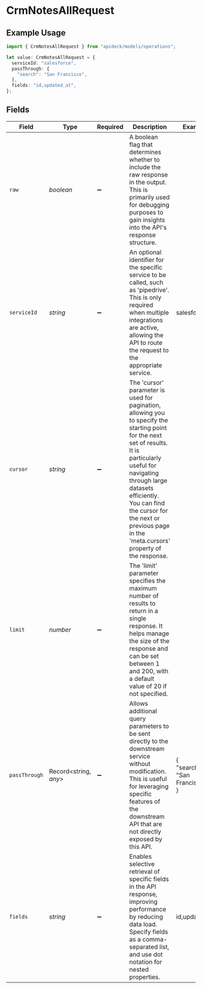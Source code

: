 # CrmNotesAllRequest

## Example Usage

```typescript
import { CrmNotesAllRequest } from "apideck/models/operations";

let value: CrmNotesAllRequest = {
  serviceId: "salesforce",
  passThrough: {
    "search": "San Francisco",
  },
  fields: "id,updated_at",
};
```

## Fields

| Field                                                                                                                                                                                                                                                                                                     | Type                                                                                                                                                                                                                                                                                                      | Required                                                                                                                                                                                                                                                                                                  | Description                                                                                                                                                                                                                                                                                               | Example                                                                                                                                                                                                                                                                                                   |
| --------------------------------------------------------------------------------------------------------------------------------------------------------------------------------------------------------------------------------------------------------------------------------------------------------- | --------------------------------------------------------------------------------------------------------------------------------------------------------------------------------------------------------------------------------------------------------------------------------------------------------- | --------------------------------------------------------------------------------------------------------------------------------------------------------------------------------------------------------------------------------------------------------------------------------------------------------- | --------------------------------------------------------------------------------------------------------------------------------------------------------------------------------------------------------------------------------------------------------------------------------------------------------- | --------------------------------------------------------------------------------------------------------------------------------------------------------------------------------------------------------------------------------------------------------------------------------------------------------- |
| `raw`                                                                                                                                                                                                                                                                                                     | *boolean*                                                                                                                                                                                                                                                                                                 | :heavy_minus_sign:                                                                                                                                                                                                                                                                                        | A boolean flag that determines whether to include the raw response in the output. This is primarily used for debugging purposes to gain insights into the API's response structure.                                                                                                                       |                                                                                                                                                                                                                                                                                                           |
| `serviceId`                                                                                                                                                                                                                                                                                               | *string*                                                                                                                                                                                                                                                                                                  | :heavy_minus_sign:                                                                                                                                                                                                                                                                                        | An optional identifier for the specific service to be called, such as 'pipedrive'. This is only required when multiple integrations are active, allowing the API to route the request to the appropriate service.                                                                                         | salesforce                                                                                                                                                                                                                                                                                                |
| `cursor`                                                                                                                                                                                                                                                                                                  | *string*                                                                                                                                                                                                                                                                                                  | :heavy_minus_sign:                                                                                                                                                                                                                                                                                        | The 'cursor' parameter is used for pagination, allowing you to specify the starting point for the next set of results. It is particularly useful for navigating through large datasets efficiently. You can find the cursor for the next or previous page in the 'meta.cursors' property of the response. |                                                                                                                                                                                                                                                                                                           |
| `limit`                                                                                                                                                                                                                                                                                                   | *number*                                                                                                                                                                                                                                                                                                  | :heavy_minus_sign:                                                                                                                                                                                                                                                                                        | The 'limit' parameter specifies the maximum number of results to return in a single response. It helps manage the size of the response and can be set between 1 and 200, with a default value of 20 if not specified.                                                                                     |                                                                                                                                                                                                                                                                                                           |
| `passThrough`                                                                                                                                                                                                                                                                                             | Record<string, *any*>                                                                                                                                                                                                                                                                                     | :heavy_minus_sign:                                                                                                                                                                                                                                                                                        | Allows additional query parameters to be sent directly to the downstream service without modification. This is useful for leveraging specific features of the downstream API that are not directly exposed by this API.                                                                                   | {<br/>"search": "San Francisco"<br/>}                                                                                                                                                                                                                                                                     |
| `fields`                                                                                                                                                                                                                                                                                                  | *string*                                                                                                                                                                                                                                                                                                  | :heavy_minus_sign:                                                                                                                                                                                                                                                                                        | Enables selective retrieval of specific fields in the API response, improving performance by reducing data load. Specify fields as a comma-separated list, and use dot notation for nested properties.                                                                                                    | id,updated_at                                                                                                                                                                                                                                                                                             |